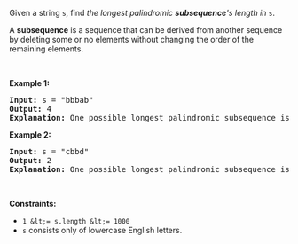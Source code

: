 Given a string `` s ``, find _the longest palindromic __subsequence__'s length in_ `` s ``.

A __subsequence__ is a sequence that can be derived from another sequence by deleting some or no elements without changing the order of the remaining elements.

&nbsp;

__Example 1:__

<pre>
<strong>Input:</strong> s = "bbbab"
<strong>Output:</strong> 4
<strong>Explanation:</strong> One possible longest palindromic subsequence is "bbbb".
</pre>

__Example 2:__

<pre>
<strong>Input:</strong> s = "cbbd"
<strong>Output:</strong> 2
<strong>Explanation:</strong> One possible longest palindromic subsequence is "bb".
</pre>

&nbsp;

__Constraints:__

*   `` 1 &lt;= s.length &lt;= 1000 ``
*   `` s `` consists only of lowercase English letters.